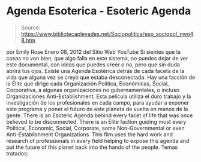 # Agenda Esoterica - Esoteric Agenda

> Source: https://www.bibliotecapleyades.net/Sociopolitica/esp_sociopol_nwo48.htm

por
Emily Rose
Enero 08, 2012
del Sitio Web
YouTube
Si sientes que la cosas no van bien, que algo falla en este sistema, no
puedes dejar de ver este documental, con ideas que puedes creer o no, pero
que sin duda abrirá tus ojos.
Existe una Agenda Esotérica detrás de cada
faceta de la vida que alguna vez se creyó que estaba desconectada.
Hay una
facción de la Élite
que dirige cada Organización Política, Económicas, Social, Corporativa, a
algunas organizaciones no gubernamentales, o incluso Organizaciones
Anti-Establishment.
Esta película utiliza el duro trabajo y la investigación de los
profesionales en cada campo, para ayudar a exponer este programa y poner el
futuro de este planeta de vuelta en manos de la gente.
There is an Esoteric Agenda
behind every facet of life that was once believed to be disconnected.
There
is an Elite faction guiding most every Political, Economic, Social,
Corporate, some Non-Governmental or even Anti-Establishment Organizations.
This film uses the hard work and research of professionals in every field
helping to expose this agenda and put the future of this planet back into the
hands of the people.
Temas tratados:
